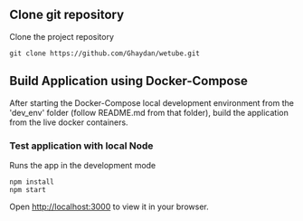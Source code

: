 ## Clone git repository
Clone the project repository

    git clone https://github.com/Ghaydan/wetube.git

## Build Application using Docker-Compose

After starting the Docker-Compose local development environment from the 'dev_env' folder (follow README.md from that folder), build the application from the live docker containers.

### Test application with local Node 
Runs the app in the development mode

    npm install
    npm start
 
Open [http://localhost:3000](http://localhost:3000) to view it in your browser.